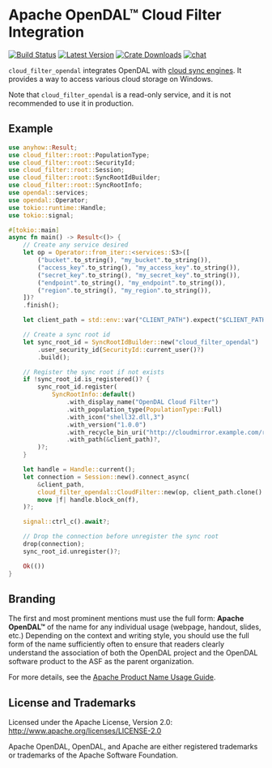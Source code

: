# Apache OpenDAL™ Cloud Filter Integration

[![Build Status]][actions] [![Latest Version]][crates.io] [![Crate Downloads]][crates.io] [![chat]][discord]

[build status]: https://img.shields.io/github/actions/workflow/status/apache/opendal/test_behavior_integration_cloud_filter.yml?branch=main
[actions]: https://github.com/apache/opendal/actions?query=branch%3Amain
[latest version]: https://img.shields.io/crates/v/cloud_filter_opendal.svg
[crates.io]: https://crates.io/crates/cloud_filter_opendal
[crate downloads]: https://img.shields.io/crates/d/cloud_filter_opendal.svg
[chat]: https://img.shields.io/discord/1081052318650339399
[discord]: https://opendal.apache.org/discord

`cloud_filter_opendal` integrates OpenDAL with [cloud sync engines](https://learn.microsoft.com/en-us/windows/win32/cfapi/build-a-cloud-file-sync-engine). It provides a way to access various cloud storage on Windows.

Note that `cloud_filter_opendal` is a read-only service, and it is not recommended to use it in production.

## Example

```rust
use anyhow::Result;
use cloud_filter::root::PopulationType;
use cloud_filter::root::SecurityId;
use cloud_filter::root::Session;
use cloud_filter::root::SyncRootIdBuilder;
use cloud_filter::root::SyncRootInfo;
use opendal::services;
use opendal::Operator;
use tokio::runtime::Handle;
use tokio::signal;

#[tokio::main]
async fn main() -> Result<()> {
    // Create any service desired
    let op = Operator::from_iter::<services::S3>([
        ("bucket".to_string(), "my_bucket".to_string()),
        ("access_key".to_string(), "my_access_key".to_string()),
        ("secret_key".to_string(), "my_secret_key".to_string()),
        ("endpoint".to_string(), "my_endpoint".to_string()),
        ("region".to_string(), "my_region".to_string()),
    ])?
    .finish();

    let client_path = std::env::var("CLIENT_PATH").expect("$CLIENT_PATH is set");

    // Create a sync root id
    let sync_root_id = SyncRootIdBuilder::new("cloud_filter_opendal")
        .user_security_id(SecurityId::current_user()?)
        .build();

    // Register the sync root if not exists
    if !sync_root_id.is_registered()? {
        sync_root_id.register(
            SyncRootInfo::default()
                .with_display_name("OpenDAL Cloud Filter")
                .with_population_type(PopulationType::Full)
                .with_icon("shell32.dll,3")
                .with_version("1.0.0")
                .with_recycle_bin_uri("http://cloudmirror.example.com/recyclebin")?
                .with_path(&client_path)?,
        )?;
    }

    let handle = Handle::current();
    let connection = Session::new().connect_async(
        &client_path,
        cloud_filter_opendal::CloudFilter::new(op, client_path.clone().into()),
        move |f| handle.block_on(f),
    )?;

    signal::ctrl_c().await?;

    // Drop the connection before unregister the sync root
    drop(connection);
    sync_root_id.unregister()?;

    Ok(())
}
```

## Branding

The first and most prominent mentions must use the full form: **Apache OpenDAL™** of the name for any individual usage (webpage, handout, slides, etc.) Depending on the context and writing style, you should use the full form of the name sufficiently often to ensure that readers clearly understand the association of both the OpenDAL project and the OpenDAL software product to the ASF as the parent organization.

For more details, see the [Apache Product Name Usage Guide](https://www.apache.org/foundation/marks/guide).

## License and Trademarks

Licensed under the Apache License, Version 2.0: http://www.apache.org/licenses/LICENSE-2.0

Apache OpenDAL, OpenDAL, and Apache are either registered trademarks or trademarks of the Apache Software Foundation.
